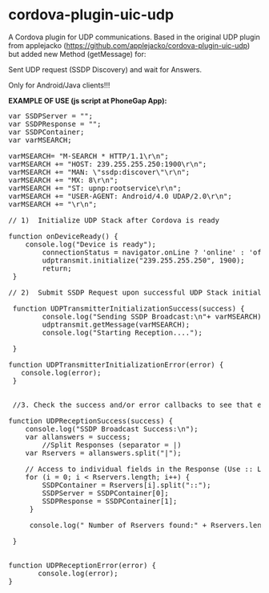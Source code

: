 cordova-plugin-uic-udp
======================
A Cordova plugin for UDP communications.
Based in the original UDP plugin from applejacko (https://github.com/applejacko/cordova-plugin-uic-udp)
but added new Method (getMessage) for:

Sent UDP request (SSDP Discovery) and wait for Answers.

Only for Android/Java clients!!!

<b>EXAMPLE OF USE (js script at PhoneGap App): </b>

<pre>
var SSDPServer = "";
var SSDPResponse = "";
var SSDPContainer;
var varMSEARCH;

varMSEARCH= "M-SEARCH * HTTP/1.1\r\n";
varMSEARCH += "HOST: 239.255.255.250:1900\r\n";
varMSEARCH += "MAN: \"ssdp:discover\"\r\n";
varMSEARCH += "MX: 8\r\n";
varMSEARCH += "ST: upnp:rootservice\r\n";
varMSEARCH += "USER-AGENT: Android/4.0 UDAP/2.0\r\n";
varMSEARCH += "\r\n";

// 1)  Initialize UDP Stack after Cordova is ready

function onDeviceReady() { 	
 	console.log("Device is ready");		                    
    	connectionStatus = navigator.onLine ? 'online' : 'offline';
    	udptransmit.initialize("239.255.255.250", 1900);
    	return;
 }

// 2)  Submit SSDP Request upon successful UDP Stack initialization

 function UDPTransmitterInitializationSuccess(success) {
		console.log("Sending SSDP Broadcast:\n"+ varMSEARCH);	
		udptransmit.getMessage(varMSEARCH);	
		console.log("Starting Reception....");
	
 }

function UDPTransmitterInitializationError(error) {
   console.log(error);
 }


 //3. Check the success and/or error callbacks to see that each message was transmitted:  
 
function UDPReceptionSuccess(success) {
	console.log("SSDP Broadcast Success:\n");
	var allanswers = success;
        //Split Responses (separator = |)
	var Rservers = allanswers.split("|");

	// Access to individual fields in the Response (Use :: Like separator)	   	
	for (i = 0; i < Rservers.length; i++) {
	 	SSDPContainer = Rservers[i].split("::");
	   	SSDPServer = SSDPContainer[0];
	   	SSDPResponse = SSDPContainer[1];
	 }	   
	  	
	 console.log(" Number of Rservers found:" + Rservers.length);   

 }
 
 
function UDPReceptionError(error) {
	   console.log(error);
}

</pre>
